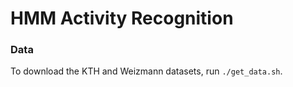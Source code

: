 # HMM Activity Recognition

### Data

To download the KTH and Weizmann datasets, run `./get_data.sh`.
